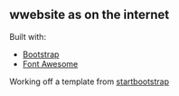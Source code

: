 ## wwebsite as on the internet 

Built with:
* [Bootstrap](https://github.com/twbs/bootstrap)
* [Font Awesome](http://fortawesome.github.io/Font-Awesome/)

Working off a template from [startbootstrap](https://github.com/IronSummitMedia/startbootstrap)